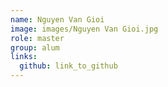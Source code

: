 ```yaml
---
name: Nguyen Van Gioi 
image: images/Nguyen Van Gioi.jpg 
role: master
group: alum
links:
  github: link_to_github 
---
```

